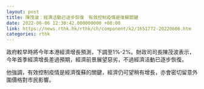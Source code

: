 ```yaml
---
layout: post
title: 陳茂波：經濟活動已逐步恢復　有效控制疫情是復蘇關鍵
date: 2022-06-06 12:30:42.000000000 +08:00
link: https://news.rthk.hk/rthk/ch/component/k2/1651772-20220606.htm
categories: rthk
---
```


政府較早時將今年本港經濟增長預測，下調至1%-2%。財政司司長陳茂波表示，今年首季經濟增長差過預期，經濟前景展望惡劣，不過經濟活動已逐步恢復。

他強調，有效控制疫情是經濟復蘇的關鍵，經濟仍可望稍有增長，亦會密切留意外圍價格對市民影響。

